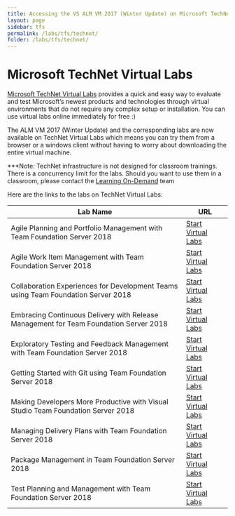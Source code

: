 ```yaml
---
title: Accessing the VS ALM VM 2017 (Winter Update) on Microsoft TechNet Virtual Labs
layout: page    
sidebar: tfs
permalink: /labs/tfs/technet/
folder: /labs/tfs/technet/
---
```

# Microsoft TechNet Virtual Labs

[Microsoft TechNet Virtual Labs](https://technet.microsoft.com/en-us/virtuallabs) provides a quick and easy way to evaluate and test Microsoft’s newest products and technologies through virtual environments that do not require any complex setup or installation. You can use virtual labs online immediately for free :)

The ALM VM 2017 (Winter Update) and the corresponding labs are now available on TechNet Virtual Labs which means you can try them from a browser or a windows client without having to worry about downloading the entire virtual machine.

***Note: TechNet infrastructure is not designed for classroom trainings. There is a concurrency limit for the labs. Should you want to use them in a classroom, please contact the [Learning On-Demand](mailto:lodslabs@microsoft.com?Subject=TechNet%20labs%20for%20classroom%20usage) team

Here are the links to the labs on TechNet Virtual Labs:

|Lab Name| URL|
|--------|----|
|Agile Planning and Portfolio Management with Team Foundation Server 2018| [Start Virtual Labs](https://www.microsoft.com/handsonlabs/SelfPacedLabs?storyId=external%3A%2F%2Fcontent-private%2Fcontent%2Fexternal%2FMicrosoft-Virtual-Labs%2FDT00152)|
|Agile Work Item Management with Team Foundation Server 2018| [Start Virtual Labs](https://www.microsoft.com/handsonlabs/SelfPacedLabs/?storyId=external://content-private/content/external/Microsoft-Virtual-Labs/DT00153)|
|Collaboration Experiences for Development Teams using Team Foundation Server 2018|[Start Virtual Labs](https://www.microsoft.com/handsonlabs/SelfPacedLabs/?storyId=external://content-private/content/external/Microsoft-Virtual-Labs/DT00156)|
|Embracing Continuous Delivery with Release Management for Team Foundation Server 2018| [Start Virtual Labs](https://www.microsoft.com/handsonlabs/SelfPacedLabs/?storyId=external://content-private/content/external/Microsoft-Virtual-Labs/DT00161)|
|Exploratory Testing and Feedback Management with Team Foundation Server 2018| [Start Virtual Labs](https://www.microsoft.com/handsonlabs/SelfPacedLabs/?storyId=external://content-private/content/external/Microsoft-Virtual-Labs/DT00162)|
|Getting Started with Git using Team Foundation Server 2018| [Start Virtual Labs](https://www.microsoft.com/handsonlabs/SelfPacedLabs/?storyId=external://content-private/content/external/Microsoft-Virtual-Labs/DT00163)|
|Making Developers More Productive with Visual Studio Team Foundation Server 2018| [Start Virtual Labs](https://www.microsoft.com/handsonlabs/SelfPacedLabs/?storyId=external://content-private/content/external/Microsoft-Virtual-Labs/DT00170)|
|Managing Delivery Plans with Team Foundation Server 2018| [Start Virtual Labs](https://www.microsoft.com/handsonlabs/SelfPacedLabs/?storyId=external://content-private/content/external/Microsoft-Virtual-Labs/DT00171)|
|Package Management in Team Foundation Server 2018| [Start Virtual Labs](https://www.microsoft.com/handsonlabs/SelfPacedLabs/?storyId=external://content-private/content/external/Microsoft-Virtual-Labs/DT00173)|
|Test Planning and Management with Team Foundation Server 2018| [Start Virtual Labs](https://www.microsoft.com/handsonlabs/SelfPacedLabs/?storyId=external://content-private/content/external/Microsoft-Virtual-Labs/DT00175)|
